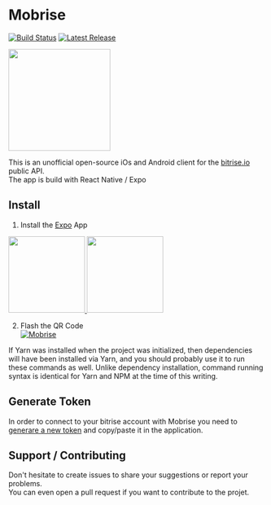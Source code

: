 # Mobrise
[![Build Status](https://www.bitrise.io/app/28bd8b82304d63c3/status.svg?token=7_Vdp2MoJ3cDK7J1zyztyg&branch=master)](https://www.bitrise.io/app/28bd8b82304d63c3) 
[![Latest Release](http://github-release-version.herokuapp.com/github/Mikadoh/Mobrise/release.svg?style=flatr)](https://github.com/Mikadoh/Mobrise/releases/latest) 

<img src="https://d1wp6m56sqw74a.cloudfront.net/~assets/06411d647980ea21025882f94f6ef7fe" width="200"/>  

This is an unofficial open-source iOs and Android client for the [bitrise.io](http://bitrise.io) public API.  
The app is build with React Native / Expo

## Install

1. Install the [Expo](http://expo.io) App  
<a href="https://itunes.apple.com/app/apple-store/id982107779?ct=www&mt=8">
 <img src="https://d30j33t1r58ioz.cloudfront.net/static/download-apple.png?4e7256de056bfc6d3eaf8d79e3f84c86" width="150" />
</a>
<a href="https://play.google.com/store/apps/details?id=host.exp.exponent&referrer=www">
 <img src="https://d30j33t1r58ioz.cloudfront.net/static/download-google.png?4e7256de056bfc6d3eaf8d79e3f84c86" width="150" />
</a>  

2. Flash the QR Code  
[![Mobrise](https://lh5.googleusercontent.com/LfSozPH1lvEyUA1KZY56E2jOIHSYwSNsOTDkSk2L_6znjIxkQjACT2Fb3-0WXVQ3j-o6zAxkF_o0f6s=w2501-h1300)](https://expo.io/@mikadoh/mobrise)

If Yarn was installed when the project was initialized, then dependencies will have been installed via Yarn, and you should probably use it to run these commands as well. Unlike dependency installation, command running syntax is identical for Yarn and NPM at the time of this writing.

## Generate Token

In order to connect to your bitrise account with Mobrise you need to [generare a new token](https://www.bitrise.io/me/profile#/security) and copy/paste it in the application.


## Support / Contributing

 Don't hesitate to create issues to share your suggestions or report your problems.  
 You can even open a pull request if you want to contribute to the projet.
 
